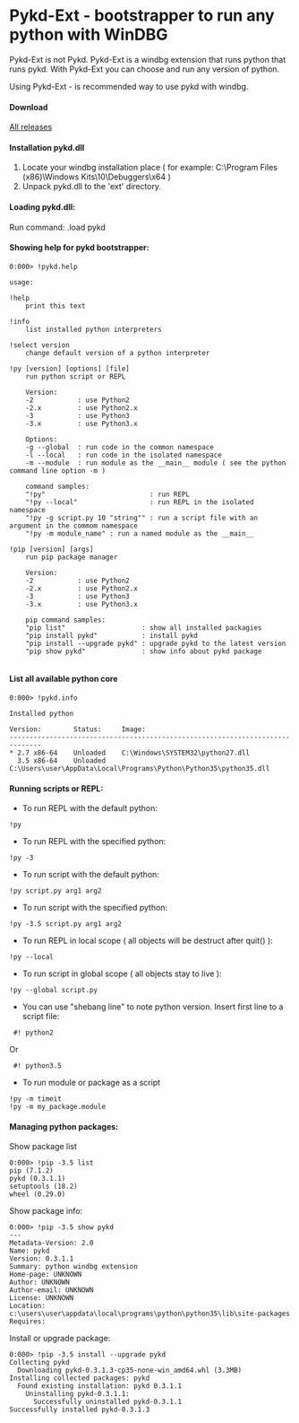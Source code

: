 # Pykd-Ext - bootstrapper to run any python with WinDBG

Pykd-Ext is not Pykd. Pykd-Ext is a windbg extension that runs python that runs pykd. With Pykd-Ext you can choose and run any version of python. 

Using Pykd-Ext - is recommended way to use pykd with windbg. 

#### Download

[All releases](/wikis/Downloads)

#### Installation pykd.dll
1. Locate your windbg installation place ( for example: C:\Program Files (x86)\Windows Kits\10\Debuggers\x64 )
2. Unpack pykd.dll to the 'ext' directory.

#### Loading pykd.dll:
Run command:
.load pykd

#### Showing help for pykd bootstrapper:

```
0:000> !pykd.help

usage:

!help
	print this text

!info
	list installed python interpreters

!select version
	change default version of a python interpreter

!py [version] [options] [file]
	run python script or REPL

	Version:
	-2           : use Python2
	-2.x         : use Python2.x
	-3           : use Python3
	-3.x         : use Python3.x

	Options:
	-g --global  : run code in the common namespace
	-l --local   : run code in the isolated namespace
	-m --module  : run module as the __main__ module ( see the python command line option -m )

	command samples:
	"!py"                          : run REPL
	"!py --local"                  : run REPL in the isolated namespace
	"!py -g script.py 10 "string"" : run a script file with an argument in the commom namespace
	"!py -m module_name" : run a named module as the __main__

!pip [version] [args]
	run pip package manager

	Version:
	-2           : use Python2
	-2.x         : use Python2.x
	-3           : use Python3
	-3.x         : use Python3.x

	pip command samples:
	"pip list"                   : show all installed packagies
	"pip install pykd"           : install pykd
	"pip install --upgrade pykd" : upgrade pykd to the latest version
	"pip show pykd"              : show info about pykd package


```

#### List all available python core

```
0:000> !pykd.info

Installed python

Version:        Status:     Image:
------------------------------------------------------------------------------
* 2.7 x86-64    Unloaded    C:\Windows\SYSTEM32\python27.dll
  3.5 x86-64    Unloaded    C:\Users\user\AppData\Local\Programs\Python\Python35\python35.dll
```

#### Running scripts or REPL:

* To run REPL with the default python:
```
!py
```
* To run REPL with the specified python:
```
!py -3
```
* To run script with the default python:
```
!py script.py arg1 arg2
```
* To run script with the specified python: 
```
!py -3.5 script.py arg1 arg2
```
* To run  REPL in local scope ( all objects will be destruct after quit() ):
```
!py --local
```
* To run script in global scope ( all objects stay to live ): 
```
!py --global script.py 
```
* You can use "shebang line" to note python version. Insert first line to a script file:
```
 #! python2
```
Or
```
 #! python3.5
```
* To run module or package as a script 
```
!py -m timeit
!py -m my_package.module
```

#### Managing python packages:

Show package list
```
0:000> !pip -3.5 list
pip (7.1.2)
pykd (0.3.1.1)
setuptools (18.2)
wheel (0.29.0)
```
Show package info:
```
0:000> !pip -3.5 show pykd
---
Metadata-Version: 2.0
Name: pykd
Version: 0.3.1.1
Summary: python windbg extension
Home-page: UNKNOWN
Author: UNKNOWN
Author-email: UNKNOWN
License: UNKNOWN
Location: c:\users\user\appdata\local\programs\python\python35\lib\site-packages
Requires: 
```
Install or upgrade package:
```
0:000> !pip -3.5 install --upgrade pykd
Collecting pykd
  Downloading pykd-0.3.1.3-cp35-none-win_amd64.whl (3.3MB)
Installing collected packages: pykd
  Found existing installation: pykd 0.3.1.1
    Uninstalling pykd-0.3.1.1:
      Successfully uninstalled pykd-0.3.1.1
Successfully installed pykd-0.3.1.3
```